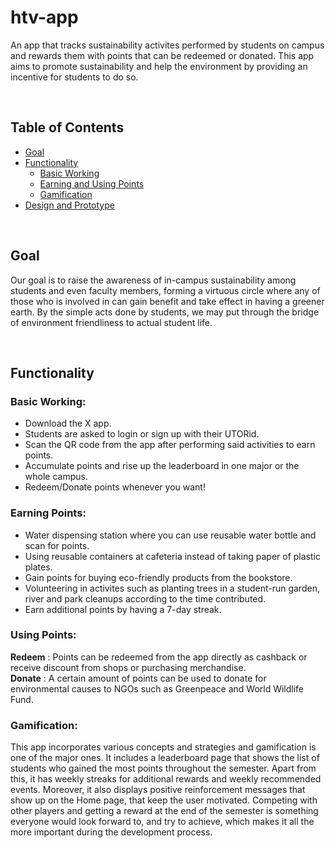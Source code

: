 # htv-app
An app that tracks sustainability activites performed by students on campus and rewards them with points that can be redeemed or donated. This app aims to promote sustainability and help the environment by providing an incentive for students to do so.

</br>

## Table of Contents
- [Goal](#goal)
- [Functionality](#functionality)
  - [Basic Working](#basic-working)
  - [Earning and Using Points](#earning-points)
  - [Gamification](#gamification)
- [Design and Prototype]()
  
</br>

## Goal
Our goal is to raise the awareness of in-campus sustainability among students and even faculty members, forming a virtuous circle where any of those who is involved in can gain benefit and take effect in having a greener earth. By the simple acts done by students, we may put through the bridge of environment friendliness to actual student life.

</br>

## Functionality
### Basic Working:
- Download the X app.
- Students are asked to login or sign up with their UTORid.
- Scan the QR code from the app after performing said activities to earn points.
- Accumulate points and rise up the leaderboard in one major or the whole campus.
- Redeem/Donate points whenever you want!

### Earning Points:
- Water dispensing station where you can use reusable water bottle and scan for points.
- Using reusable containers at cafeteria instead of taking paper of plastic plates.
- Gain points for buying eco-friendly products from the bookstore.
- Volunteering in activites such as planting trees in a student-run garden, river and park cleanups according to the time contributed.
- Earn additional points by having a 7-day streak.

### Using Points:
<strong>Redeem</strong> : Points can be redeemed from the app directly as cashback or receive discount from shops or purchasing merchandise. <br>
<strong>Donate</strong> : A certain amount of points can be used to donate for environmental causes to NGOs such as Greenpeace and World Wildlife Fund.

### Gamification:
This app incorporates various concepts and strategies and gamification is one of the major ones. It includes a leaderboard page that shows the list of students who gained the most points throughout the semester. Apart from this, it has weekly streaks for additional rewards and weekly recommended events. Moreover, it also displays positive reinforcement messages that show up on the Home page, that keep the user motivated. Competing with other players and getting a reward at the end of the semester is something everyone would look forward to, and try to achieve, which makes it all the more important during the development process.

